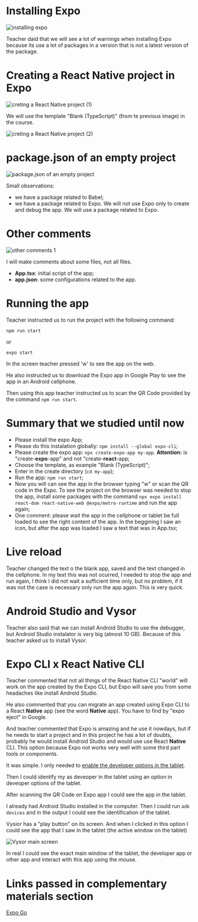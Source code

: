 # Installing Expo

![installing expo](images/installing-expo.png)

Teacher daid that we will see a lot of warnings when installing Expo because its use a lot of packages in a version that is not a latest version of the package.


# Creating a React Native project in Expo

![creting a React Native project (1)](images/creating-a-react-native-project-1.png)

We will use the template "Blank (TypeScript)" (from te previous image) in the course.

![creting a React Native project (2)](images/creating-a-react-native-project-2.png)


# package.json of an empty project

![package.json of an empty project](images/package-json-of-an-empty-project.png)

Small observations:

- we have a package related to Babel;
- we have a package related to Expo. We will not use Expo only to create and debug the app. We will use a package related to Expo.


# Other comments

![other comments 1](images/other-comments-1.png)

I will make comments about some files, not all files.

- **App.tsx**: initial script of the app;
- **app.json**: some configurations related to the app.


# Running the app

Teacher instructed us to run the project with the following command:

```
npm run start
```

or

```
expo start
```

In the screen teacher pressed 'w' to see the app on the web.

He also instructed us to download the Expo app in Google Play to see the app in an Android cellphone.

Then using this app teacher instructed us to scan the QR Code provided by the command `npm run start`.


# Summary that we studied until now

- Please install the expo App;
- Please do this instalation globally: `npm install --global expo-cli`;
- Please create the expo app: `npx create-expo-app my-app`. **Attention:** is "create-**expo**-app" and not "create-**react**-app;
- Choose the template, as example "Blank (TypeScript)";
- Enter in the create directory (`cd my-app`);
- Run the app: `npm run start`;
- Now you will can see the app in the browser typing "w" or scan the QR code in the Expo. To see the project on the browser was needed to stop the app, install some packages with the command `npx expo install react-dom react-native-web @expo/metro-runtime` and run the app again;
- One comment: please wait the app in the cellphone or tablet be full loaded to see the right content of the app. In the beggining I saw an icon, but after the app was loaded I saw a text that was in App.tsx;


# Live reload

Teacher changed the text o the blank app, saved and the text changed in the cellphone. In my text this was not ocurred, I needed to stop the app and run again, I think I did not wait a sufficient time only, but no problem, if it was not the case is necessary only run the app again. This is very quick.


# Android Studio and Vysor

Teacher also said that we can install Android Studio to use the debugger, but Android Studio instalator is very big (almost 10 GB). Because of this teacher asked us to install Vysor.


# Expo CLI x React Native CLI

Teacher commented that not all things of the React Native CLI "world" will work on the app created by the Expo CLI, but Expo will save you from some headaches like install Android Studio.

He also commented that you can migrate an app created using Expo CLI to a React **Native** app (see the word **Native** app). You have to find by "expo eject" in Google. 

And teacher commented that Expo is amazing and he use it nowdays, but if he needs to start a project and in this project he has a lot of doubts, probably he would install Android Studio and would use use React **Native** CLI. This option because Expo not works very well with some third part tools or components.

It was simple. I only needed to [enable the developer options in the tablet](https://learn.microsoft.com/pt-br/dotnet/maui/android/device/setup?view=net-maui-9.0). 

Then I could identify my as deveoper in the tablet using an option in deveoper options of the tablet.

After scanning the QR Code on Expo app I could see the app in the tablet.

I already had Android Studio installed in the computer. Then I could run `adb devices` and in the output I could see the identification of the tablet.

Vysior has a "play button" on its screen. And when I clicked in this option I could see the app that I saw in the tablet (the active window on the tablet)

![Vysor main screen](images/vysor-main-screen.png)

In real I could see the exact main window of the tablet, the developer app or other app and interact with this app using the mouse.


# Links passed in complementary materials section

[Expo Go](https://expo.dev/go)